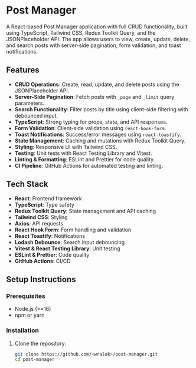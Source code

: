 
# Post Manager

A React-based Post Manager application with full CRUD functionality, built using TypeScript, Tailwind CSS, Redux Toolkit Query, and the JSONPlaceholder API. The app allows users to view, create, update, delete, and search posts with server-side pagination, form validation, and toast notifications.

## Features
- **CRUD Operations**: Create, read, update, and delete posts using the JSONPlaceholder API.
- **Server-Side Pagination**: Fetch posts with `_page` and `_limit` query parameters.
- **Search Functionality**: Filter posts by title using client-side filtering with debounced input.
- **TypeScript**: Strong typing for props, state, and API responses.
- **Form Validation**: Client-side validation using `react-hook-form`.
- **Toast Notifications**: Success/error messages using `react-toastify`.
- **State Management**: Caching and mutations with Redux Toolkit Query.
- **Styling**: Responsive UI with Tailwind CSS.
- **Testing**: Unit tests with React Testing Library and Vitest.
- **Linting & Formatting**: ESLint and Prettier for code quality.
- **CI Pipeline**: GitHub Actions for automated testing and linting.

## Tech Stack
- **React**: Frontend framework
- **TypeScript**: Type safety
- **Redux Toolkit Query**: State management and API caching
- **Tailwind CSS**: Styling
- **Axios**: API requests
- **React Hook Form**: Form handling and validation
- **React Toastify**: Notifications
- **Lodash Debounce**: Search input debouncing
- **Vitest & React Testing Library**: Unit testing
- **ESLint & Prettier**: Code quality
- **GitHub Actions**: CI/CD

## Setup Instructions

### Prerequisites
- Node.js (>=16)
- npm or yarn

### Installation
1. Clone the repository:
   ```bash
   git clone https://github.com/<wralak>/post-manager.git
   cd post-manager
